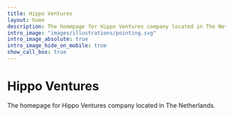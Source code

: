 ```yaml
---
title: Hippo Ventures
layout: home
description: The homepage for Hippo Ventures company located in The Netherlands. 
intro_image: "images/illustrations/pointing.svg"
intro_image_absolute: true
intro_image_hide_on_mobile: true
show_call_box: true
---
```


# Hippo Ventures

The homepage for Hippo Ventures company located in The Netherlands. 